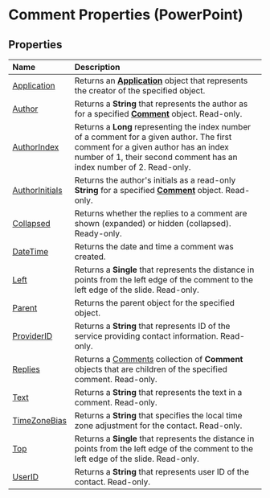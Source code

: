 
# Comment Properties (PowerPoint)

## Properties



|**Name**|**Description**|
|:-----|:-----|
|[Application](af56599d-2e68-5e6d-18cf-afcbeee09f32.md)|Returns an  **[Application](978c2b99-4271-b953-4283-73b5f3d96f41.md)** object that represents the creator of the specified object.|
|[Author](83feff12-02a1-444e-baaf-15e39049e6a5.md)|Returns a  **String** that represents the author as for a specified **[Comment](c1071b54-eeaa-0cec-13f0-b635da9511d8.md)** object. Read-only.|
|[AuthorIndex](a004167b-a564-651e-1769-9e1a8947e385.md)|Returns a  **Long** representing the index number of a comment for a given author. The first comment for a given author has an index number of 1, their second comment has an index number of 2. Read-only.|
|[AuthorInitials](21789206-78b0-2c9e-4461-5005d821bd6c.md)|Returns the author's initials as a read-only  **String** for a specified **[Comment](c1071b54-eeaa-0cec-13f0-b635da9511d8.md)** object. Read-only.|
|[Collapsed](6162b05c-1036-a85f-3a80-60a43ac13d4b.md)|Returns whether the replies to a comment are shown (expanded) or hidden (collapsed). Ready-only.|
|[DateTime](52e08d04-18d6-61fc-1526-ef669aa5f6c8.md)|Returns the date and time a comment was created.|
|[Left](29da86cf-2216-021a-d5d1-32995b8742fd.md)|Returns a  **Single** that represents the distance in points from the left edge of the comment to the left edge of the slide. Read-only.|
|[Parent](e20e0dee-f076-3edd-6d79-574d09577b97.md)|Returns the parent object for the specified object.|
|[ProviderID](63a44ad3-1216-da7a-3818-e21ccae7c055.md)|Returns a  **String** that represents ID of the service providing contact information. Read-only.|
|[Replies](3af06afb-e507-bb3b-901b-30bf6bbfa0ef.md)|Returns a [Comments](1f29db7c-90fa-db9f-5229-136534ce803d.md) collection of **Comment** objects that are children of the specified comment. Read-only.|
|[Text](98d33fc2-a30b-61b9-65b8-5859925faf8f.md)|Returns a  **String** that represents the text in a comment. Read-only.|
|[TimeZoneBias](004c58b9-9b88-3012-1948-3fa9d536a64d.md)|Returns a  **String** that specifies the local time zone adjustment for the contact. Read-only.|
|[Top](07b292ef-a329-64d6-060a-5ce3718b96d4.md)|Returns a  **Single** that represents the distance in points from the left edge of the comment to the left edge of the slide. Read-only.|
|[UserID](44994848-0dde-1773-1a23-ae99ab005f6e.md)|Returns a  **String** that represents user ID of the contact. Read-only.|
